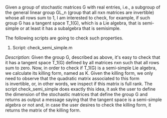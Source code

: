 Given a group of stochastic matrices G with real entries, i.e.,
a subgroup of the general linear group GL_n (group that all 
nxn matrices are invertible) whose all rows sum to 1, 
I am interested to check, for example, if
such group G has a tangent space T_1(G), which is a Lie algebra, that is
semi-simple or at least it has a subalgebra that is semisimple.

The following scripts are going to check such properties.

1) Script: check_semi_simple.m

*Description*: Given the group G, described as above, it's easy to check
that it has a tangent space T_1(G) defined by all matrices nxn 
such that all rows sum to zero. 
Now, in order to check if T_1(G) is a semi-simple Lie algebra, we
calculate its killing form, named as K. Given the killing form,
we only need to observe that the quadratic matrix associated to this form  
is invertible, or, in other words, we inspect if this matrix is full rank.
The script check_semi_simple does exactly this idea, it ask the user
to define the dimension of the stochastic matrices that define the group
G and returns as output a message saying that the tangent space is 
a semi-simple algebra or not and, in case the user desires to check 
the killing form, it returns the matrix of the killing form.
